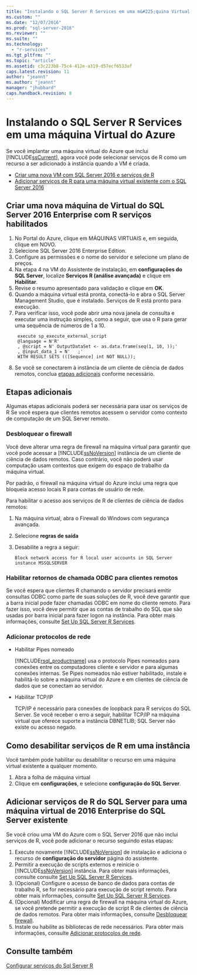 ```yaml
---
title: "Instalando o SQL Server R Services em uma m&#225;quina Virtual do Azure | Microsoft Docs"
ms.custom: ""
ms.date: "12/07/2016"
ms.prod: "sql-server-2016"
ms.reviewer: ""
ms.suite: ""
ms.technology: 
  - "r-services"
ms.tgt_pltfrm: ""
ms.topic: "article"
ms.assetid: c3c223b8-75c4-412e-a319-d57ecf6533af
caps.latest.revision: 11
author: "jeannt"
ms.author: "jeannt"
manager: "jhubbard"
caps.handback.revision: 8
---
```

# Instalando o SQL Server R Services em uma m&#225;quina Virtual do Azure
 
Se você implantar uma máquina virtual do Azure que inclui [!INCLUDE[ssCurrent](../../includes/sscurrent-md.md)], agora você pode selecionar serviços de R como um recurso a ser adicionado à instância quando a VM é criada. 



+ [Criar uma nova VM com SQL Server 2016 e serviços de R](#new)
+ [Adicionar serviços de R para uma máquina virtual existente com o SQL Server 2016](#existing)

## <a name="a-namenewacreate-a-new-sql-server-2016-enterprise-virtual-machine-with-r-services-enabled"></a><a name="new"></a>Criar uma nova máquina de Virtual do SQL Server 2016 Enterprise com R serviços habilitados

1. No Portal do Azure, clique em MÁQUINAS VIRTUAIS e, em seguida, clique em NOVO.
2. Selecione SQL Server 2016 Enterprise Edition.
3. Configure as permissões e o nome do servidor e selecione um plano de preços.
4. Na etapa 4 na VM do Assistente de instalação, em **configurações do SQL Server**, localize **Serviços R (análise avançada)** e clique em **Habilitar**.
5. Revise o resumo apresentado para validação e clique em **OK**.
6. Quando a máquina virtual está pronta, conectá-lo e abra o SQL Server Management Studio, que é instalado. Serviços de R está pronto para execução. 
7. Para verificar isso, você pode abrir uma nova janela de consulta e executar uma instrução simples, como a seguir, que usa o R para gerar uma sequência de números de 1 a 10.
   ```
    execute sp_execute_external_script
    @language = N'R'
    , @script = N' OutputDataSet <- as.data.frame(seq(1, 10, ));'
    , @input_data_1 = N'   ;'
    WITH RESULT SETS (([Sequence] int NOT NULL));
   ```
6. Se você se conectarem à instância de um cliente de ciência de dados remotos, conclua [etapas adicionais](#additional-steps) conforme necessário.


## <a name="additional-steps"></a>Etapas adicionais  

Algumas etapas adicionais poderá ser necessária para usar os serviços de R Se você espera que clientes remotos acessem o servidor como contexto de computação de um SQL Server remoto.

### <a name="a-namefirewallaunblock-the-firewall"></a><a name="firewall"></a>Desbloquear o firewall  
  
Você deve alterar uma regra de firewall na máquina virtual para garantir que você pode acessar a [!INCLUDE[ssNoVersion](../../includes/ssnoversion-md.md)] instância de um cliente de ciência de dados remotos.  Caso contrário, você não poderá usar computação usam contextos que exigem do espaço de trabalho da máquina virtual. 

Por padrão, o firewall na máquina virtual do Azure inclui uma regra que bloqueia acesso locais R para contas de usuário de rede.  
  
Para habilitar o acesso aos serviços de R de clientes de ciência de dados remotos:
1. Na máquina virtual, abra o Firewall do Windows com segurança avançada.
2. Selecione **regras de saída**
3. Desabilite a regra a seguir:  
  
     `Block network access for R local user accounts in SQL Server instance MSSQLSERVER`  
  
### <a name="enable-odbc-callbacks-for-remote-clients"></a>Habilitar retornos de chamada ODBC para clientes remotos

Se você espera que clientes R chamando o servidor precisará emitir consultas ODBC como parte de suas soluções de R, você deve garantir que a barra inicial pode fazer chamadas ODBC em nome do cliente remoto. Para fazer isso, você deve permitir que as contas de trabalho do SQL que são usadas por barra inicial para fazer logon na instância.
Para obter mais informações, consulte [Set Up SQL Server R Services](../../advanced-analytics/r-services/set-up-sql-server-r-services-in-database.md). 

### <a name="a-namenetworkaadd-network-protocols"></a><a name="network"></a>Adicionar protocolos de rede  
  
+ Habilitar Pipes nomeado
  
  [!INCLUDE[rsql_productname](../../includes/rsql-productname-md.md)] usa o protocolo Pipes nomeados para conexões entre os computadores cliente e servidor e para algumas conexões internas. Se Pipes nomeados não estiver habilitado, instale e habilitá-lo sobre a máquina virtual do Azure e em clientes de ciência de dados que se conectam ao servidor.  
  
+ Habilitar TCP/IP

  TCP/IP é necessário para conexões de loopback para R serviços do SQL Server. Se você receber o erro a seguir, habilitar TCP/IP na máquina virtual que oferece suporte a instância DBNETLIB; SQL Server não existe ou acesso negado.

## <a name="how-to-disable-r-services-on-an-instance"></a>Como desabilitar serviços de R em uma instância

Você também pode habilitar ou desabilitar o recurso em uma máquina virtual existente a qualquer momento. 

1. Abra a folha de máquina virtual
2. Clique em **configurações**, e selecione **configuração do SQL Server**.


## <a name="a-nameexistingaadd-sql-server-r-services-to-an-existing-sql-server-2016-enterprise-virtual-machine"></a><a name="existing"></a>Adicionar serviços de R do SQL Server para uma máquina virtual de 2016 Enterprise do SQL Server existente

Se você criou uma VM do Azure com o SQL Server 2016 que não inclui serviços de R, você pode adicionar o recurso seguindo estas etapas:

1. Execute novamente [!INCLUDE[ssNoVersion](../../includes/ssnoversion-md.md)] de instalação e adiciona o recurso de **configuração do servidor** página do assistente.
2. Permitir a execução de scripts externos e reinicie o [!INCLUDE[ssNoVersion](../../includes/ssnoversion-md.md)] instância. Para obter mais informações, consulte consulte [Set Up SQL Server R Services](../../advanced-analytics/r-services/set-up-sql-server-r-services-in-database.md).
3. (Opcional) Configure o acesso de banco de dados para contas de trabalho R, se for necessário para execução de script remoto.
   Para obter mais informações, consulte [Set Up SQL Server R Services](../../advanced-analytics/r-services/set-up-sql-server-r-services-in-database.md). 
3. (Opcional) Modificar uma regra de firewall na máquina virtual do Azure, se você pretende permitir a execução de script R de clientes de ciência de dados remotos. Para obter mais informações, consulte [Desbloquear firewall](#firewall).
4. Instale ou habilite as bibliotecas de rede necessários. Para obter mais informações, consulte [Adicionar protocolos de rede](#network).

## <a name="see-also"></a>Consulte também
[Configurar serviços do Sql Server R](../../advanced-analytics/r-services/set-up-sql-server-r-services-in-database.md)